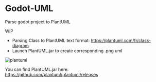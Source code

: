 # Godot-UML
Parse godot project to PlantUML

WIP 
- Parsing Class to PlantUML text format: https://plantuml.com/fr/class-diagram
- Launch PlantUML.jar to create corresponding .png uml

![plantuml](https://user-images.githubusercontent.com/22189681/174304614-f646a5e1-8080-482f-8377-aa643b633162.png)


You can find PlantUML.jar here: https://github.com/plantuml/plantuml/releases
